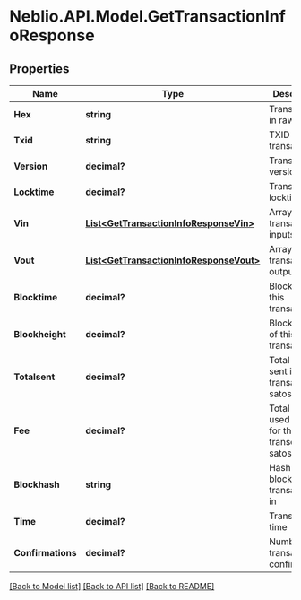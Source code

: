 # Neblio.API.Model.GetTransactionInfoResponse
## Properties

Name | Type | Description | Notes
------------ | ------------- | ------------- | -------------
**Hex** | **string** | Transaction in raw hex | [optional] 
**Txid** | **string** | TXID of transaction | [optional] 
**Version** | **decimal?** | Transaction version | [optional] 
**Locktime** | **decimal?** | Transaction locktime | [optional] 
**Vin** | [**List&lt;GetTransactionInfoResponseVin&gt;**](GetTransactionInfoResponseVin.md) | Array of transaction inputs | [optional] 
**Vout** | [**List&lt;GetTransactionInfoResponseVout&gt;**](GetTransactionInfoResponseVout.md) | Array of transaction outputs | [optional] 
**Blocktime** | **decimal?** | Block time of this transaction | [optional] 
**Blockheight** | **decimal?** | Block height of this transaction | [optional] 
**Totalsent** | **decimal?** | Total NEBL sent in this transaction in satoshis | [optional] 
**Fee** | **decimal?** | Total NEBL used as fee for this transcation in satoshis | [optional] 
**Blockhash** | **string** | Hash of the block this transaction is in | [optional] 
**Time** | **decimal?** | Transaction time | [optional] 
**Confirmations** | **decimal?** | Number of transaction confirmations | [optional] 

[[Back to Model list]](../README.md#documentation-for-models) [[Back to API list]](../README.md#documentation-for-api-endpoints) [[Back to README]](../README.md)

